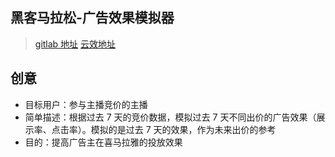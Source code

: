 ## 黑客马拉松-广告效果模拟器

> [gitlab 地址](http://gitlab.ximalaya.com/jianwu/hack-ad-emulator)
> [云效地址](http://yunxiao.xmly.work/titan/appcenter/5175/overview)

## 创意

- 目标用户：参与主播竞价的主播
- 简单描述：根据过去 7 天的竞价数据，模拟过去 7 天不同出价的广告效果（展示率、点击率）。模拟的是过去 7 天的效果，作为未来出价的参考
- 目的：提高广告主在喜马拉雅的投放效果
